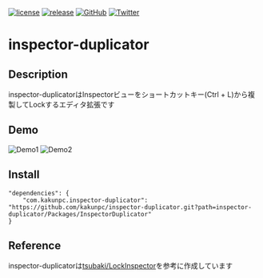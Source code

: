 [![license](https://img.shields.io/github/license/tomori-hikage/inspector-duplicator.svg?style=flat-square)](https://github.com/tomori-hikage/inspector-duplicator/blob/master/LICENSE)
[![release](https://img.shields.io/github/release/tomori-hikage/inspector-duplicator.svg?style=flat-square)](https://github.com/tomori-hikage/inspector-duplicator/releases)
[![GitHub](https://img.shields.io/github/followers/tomori-hikage.svg?label=@tomori-hikage&style=social)](https://github.com/tomori-hikage)
[![Twitter](https://img.shields.io/twitter/follow/tomori_hikage.svg?label=@tomori_hikage&style=social)](https://twitter.com/tomori_hikage)

# inspector-duplicator

## Description

inspector-duplicatorはInspectorビューをショートカットキー(Ctrl + L)から複製してLockするエディタ拡張です

## Demo

![Demo1](https://github.com/tomori-hikage/inspector-duplicator/blob/readme_images/Images/gif1.gif)
![Demo2](https://github.com/tomori-hikage/inspector-duplicator/blob/readme_images/Images/gif2.gif)

## Install

```
"dependencies": {
    "com.kakunpc.inspector-duplicator": "https://github.com/kakunpc/inspector-duplicator.git?path=inspector-duplicator/Packages/InspectorDuplicator"
}
```



## Reference

inspector-duplicatorは[tsubaki/LockInspector](https://gist.github.com/tsubaki/611043a80fef1e1023249ece58e2ae0a#file-lockinspector-cs)を参考に作成しています
